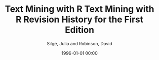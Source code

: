 ---
layout: post
title: Text Mining with R Text Mining with R Revision History for the First Edition

date: 1996-01-01 00:00
author: Silge, Julia and Robinson, David
year: 2017
---